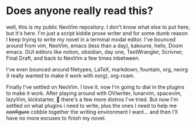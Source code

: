 # Does anyone really read this?

well, this is my public NeoVim repository. I don't know what else to put here, but it's here. I'm just a script kiddie prose writer and for some dumb reason I keep trying to write my novel in a terminal modal editor. I've bounced around from vim, NeoVim, emacs (less than a day), kakoune, helix, Doom emacs. GUI editors like notion, obsidian, day one, TextWrangler, Scrivner, Final Draft,  and back to NeoVim a few times inbetween. 

  I've even bounced around filetypes, LaTeX, markdown, fountain, org, neorg (I really wanted to make it work with norg), org-roam.

Finally I've settled on NeoVim. I love it. now I'm going to dial in the plugins to make it work. After playing around with OVIwriter, lunarvim, spacevim, lazyVim, kickstarter, 🤔 there's a few more distros I've tried. But now I'm settled on what plugins i need to write, plus the ones I need to help me ~~configure~~ cobble together the writing environment I want… and then I'll have no more excuses to finish my novel.
